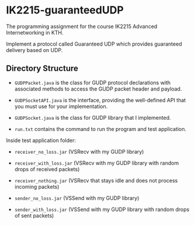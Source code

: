 # IK2215-guaranteedUDP

The programming assignment for the course IK2215 Advanced Internetworking in KTH.

Implement a protocol called Guaranteed UDP which provides guaranteed delivery based on UDP.

## Directory Structure

- `GUDPPacket.java` is the class for GUDP protocol declarations with associated methods to access the GUDP packet header and payload.

- `GUDPSocketAPI.java` is the interface, providing the well-defined API that you must use for your implementation.

- `GUDPSocket.java` is the class for GUDP library that I implemented.

- `run.txt` contains the command to run the program and test application.

Inside test application folder:
- `receiver_no_loss.jar` (VSRecv with my GUDP library)

- `receiver_with_loss.jar` (VSRecv with my GUDP library with random drops of received packets)

- `receiver_nothing.jar` (VSRecv that stays idle and does not process incoming packets)

- `sender_no_loss.jar` (VSSend with my GUDP library)

- `sender_with_loss.jar` (VSSend with my GUDP library with random drops of sent packets)